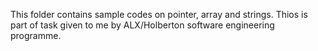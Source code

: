 This folder contains sample codes on pointer, array and strings. Thios is part of task given to me by ALX/Holberton software engineering programme.